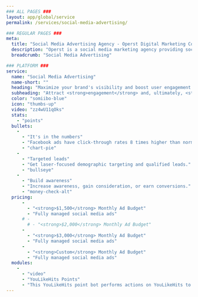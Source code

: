 ```yaml
---
### ALL PAGES ###
layout: app/global/service
permalink: /services/social-media-advertising/

### REGULAR PAGES ###
meta:
  title: "Social Media Advertising Agency - Operst Digital Marketing Company"
  description: "Operst is a social media marketing agency providing social media ads optimization and strategic planning services to help companies increase brand awareness and generate leads."
  breadcrumb: "Social Media Advertising"

### PLATFORM ###
service:
  name: "Social Media Advertising"
  name-short: ""
  heading: "Maximize your brand's visibility and boost user engagement."
  subheading: "Attract <strong>engagement</strong> and, ultimately, <strong>drives sales</strong>."
  color: "somiibo-blue"
  icon: "thumbs-up"
  video: "zz4wU11qOks"
  stats:
    - "points"
  bullets:
    -
      - "It's in the numbers"
      - "Facebook ads have click-through rates 8 times higher than normal web ads."
      - "chart-pie"
    -
      - "Targeted leads"
      - "Get laser-focused demographic targeting and qualified leads."
      - "bullseye"
    -
      - "Build awareness"
      - "Increase awareness, gain consideration, or earn conversions."
      - "money-check-alt"   
  pricing:
      -
        - "<strong>$1,500</strong> Monthly Ad Budget"
        - "Fully managed social media ads"
      # -
        # - "<strong>$2,000</strong> Monthly Ad Budget"
      -
        - "<strong>$3,000</strong> Monthly Ad Budget"
        - "Fully managed social media ads"
      -
        - "<strong>Custom</strong> Monthly Ad Budget"        
        - "Fully managed social media ads"
  modules:
    -
      - "video"
      - "YouLikeHits Points"
      - "This YouLikeHits point bot performs actions on YouLikeHits to earn tons of points for you. Use your points to get followers, likes, and plays on any social media platform."
---
```

